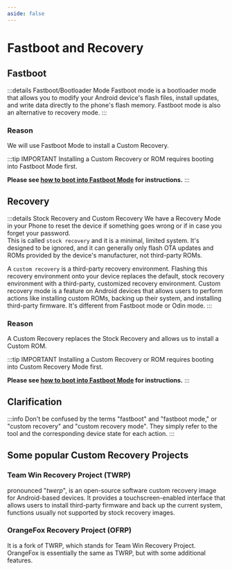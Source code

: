 ```yaml
---
aside: false
---
```


# Fastboot and Recovery

## Fastboot
:::details Fastboot/Bootloader Mode
Fastboot mode is a bootloader mode that allows you to modify your Android device's flash files, install updates, and write data directly to the phone's flash memory. Fastboot mode is also an alternative to recovery mode.
:::

### Reason
We will use Fastboot Mode to install a Custom Recovery.

:::tip IMPORTANT
Installing a Custom Recovery or ROM requires booting into Fastboot Mode first.

**Please see [how to boot into Fastboot Mode](/custom-rom-guide/common/boot-into-fastboot-mode) for instructions.**
:::

## Recovery
:::details Stock Recovery and Custom Recovery
We have a Recovery Mode in your Phone to reset the device if something goes wrong or if in case you forget your password.\
This is called `stock recovery` and it is a minimal, limited system. It's designed to be ignored, and it can generally only flash OTA updates and ROMs provided by the device's manufacturer, not third-party ROMs.

A `custom recovery` is a third-party recovery environment. Flashing this recovery environment onto your device replaces the default, stock recovery environment with a third-party, customized recovery environment.
Custom recovery mode is a feature on Android devices that allows users to perform actions like installing custom ROMs, backing up their system, and installing third-party firmware. It's different from Fastboot mode or Odin mode. 
:::

### Reason
A Custom Recovery replaces the Stock Recovery and allows us to install a Custom ROM. 

:::tip IMPORTANT
Installing a Custom Recovery or ROM requires booting into Custom Recovery Mode first.

**Please see [how to boot into Fastboot Mode](/custom-rom-guide/common/boot-into-fastboot-mode) for instructions.**
:::

## Clarification
:::info 
Don't be confused by the terms "fastboot" and "fastboot mode," or "custom recovery" and "custom recovery mode". They simply refer to the tool and the corresponding device state for each action.
:::


## Some popular Custom Recovery Projects
### Team Win Recovery Project (TWRP)
pronounced "_twerp_", is an open-source software custom recovery image for Android-based devices. It provides a touchscreen-enabled interface that allows users to install third-party firmware and back up the current system, functions usually not supported by stock recovery images.

### OrangeFox Recovery Project (OFRP)
It is a fork of TWRP, which stands for Team Win Recovery Project. OrangeFox is essentially the same as TWRP, but with some additional features.